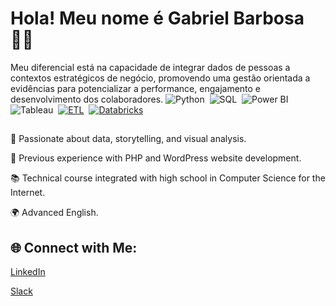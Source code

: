# Hola! Meu nome é Gabriel Barbosa 🧑‍💻

Meu diferencial está na capacidade de integrar dados de pessoas a contextos estratégicos de negócio, promovendo uma gestão orientada a evidências para potencializar a performance, engajamento e desenvolvimento dos colaboradores.
![Python](https://img.shields.io/badge/Python-FFD43B?style=for-the-badge&logo=python&logoColor=blue)&nbsp;
![SQL](https://img.shields.io/badge/MySQL-005C84?style=for-the-badge&logo=mysql&logoColor=white)&nbsp;
![Power BI](https://img.shields.io/badge/PowerBI-F2C811?style=for-the-badge&logo=Power%20BI&logoColor=white)&nbsp;
![Tableau](https://custom-icon-badges.demolab.com/badge/Tableau-0176D3?logo=tableau&logoColor=fff)&nbsp;
[![ETL](https://custom-icon-badges.demolab.com/badge/ETL-9370DB?logo=etl-logo&logoColor=fff)](#)&nbsp;
[![Databricks](https://img.shields.io/badge/Databricks-FF3621?logo=databricks&logoColor=fff)](#)

##

🎨 Passionate about data, storytelling, and visual analysis.

🔧 Previous experience with PHP and WordPress website development.

📚 Technical course integrated with high school in Computer Science for the Internet.

🌍 Advanced English.

## 🌐 Connect with Me:

[LinkedIn](https://www.linkedin.com/in/flaviano-junior/)

[Slack](https://planodecarreirasebac.slack.com/team/U089GKWRZDG)

